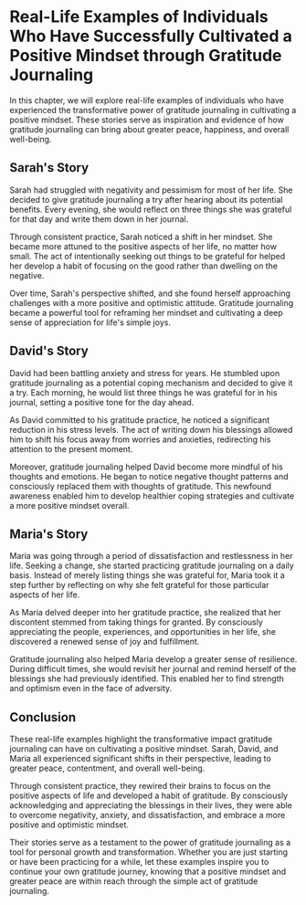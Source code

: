 Real-Life Examples of Individuals Who Have Successfully Cultivated a Positive Mindset through Gratitude Journaling
===========================================================================================================================

In this chapter, we will explore real-life examples of individuals who have experienced the transformative power of gratitude journaling in cultivating a positive mindset. These stories serve as inspiration and evidence of how gratitude journaling can bring about greater peace, happiness, and overall well-being.

Sarah's Story
-------------

Sarah had struggled with negativity and pessimism for most of her life. She decided to give gratitude journaling a try after hearing about its potential benefits. Every evening, she would reflect on three things she was grateful for that day and write them down in her journal.

Through consistent practice, Sarah noticed a shift in her mindset. She became more attuned to the positive aspects of her life, no matter how small. The act of intentionally seeking out things to be grateful for helped her develop a habit of focusing on the good rather than dwelling on the negative.

Over time, Sarah's perspective shifted, and she found herself approaching challenges with a more positive and optimistic attitude. Gratitude journaling became a powerful tool for reframing her mindset and cultivating a deep sense of appreciation for life's simple joys.

David's Story
-------------

David had been battling anxiety and stress for years. He stumbled upon gratitude journaling as a potential coping mechanism and decided to give it a try. Each morning, he would list three things he was grateful for in his journal, setting a positive tone for the day ahead.

As David committed to his gratitude practice, he noticed a significant reduction in his stress levels. The act of writing down his blessings allowed him to shift his focus away from worries and anxieties, redirecting his attention to the present moment.

Moreover, gratitude journaling helped David become more mindful of his thoughts and emotions. He began to notice negative thought patterns and consciously replaced them with thoughts of gratitude. This newfound awareness enabled him to develop healthier coping strategies and cultivate a more positive mindset overall.

Maria's Story
-------------

Maria was going through a period of dissatisfaction and restlessness in her life. Seeking a change, she started practicing gratitude journaling on a daily basis. Instead of merely listing things she was grateful for, Maria took it a step further by reflecting on why she felt grateful for those particular aspects of her life.

As Maria delved deeper into her gratitude practice, she realized that her discontent stemmed from taking things for granted. By consciously appreciating the people, experiences, and opportunities in her life, she discovered a renewed sense of joy and fulfillment.

Gratitude journaling also helped Maria develop a greater sense of resilience. During difficult times, she would revisit her journal and remind herself of the blessings she had previously identified. This enabled her to find strength and optimism even in the face of adversity.

Conclusion
----------

These real-life examples highlight the transformative impact gratitude journaling can have on cultivating a positive mindset. Sarah, David, and Maria all experienced significant shifts in their perspective, leading to greater peace, contentment, and overall well-being.

Through consistent practice, they rewired their brains to focus on the positive aspects of life and developed a habit of gratitude. By consciously acknowledging and appreciating the blessings in their lives, they were able to overcome negativity, anxiety, and dissatisfaction, and embrace a more positive and optimistic mindset.

Their stories serve as a testament to the power of gratitude journaling as a tool for personal growth and transformation. Whether you are just starting or have been practicing for a while, let these examples inspire you to continue your own gratitude journey, knowing that a positive mindset and greater peace are within reach through the simple act of gratitude journaling.
